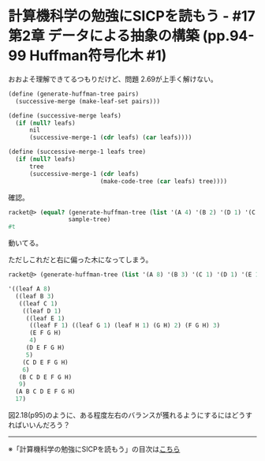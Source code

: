 計算機科学の勉強にSICPを読もう - #17 第2章 データによる抽象の構築 (pp.94-99 Huffman符号化木 #1)
======================================

おおよそ理解できてるつもりだけど、問題 2.69が上手く解けない。

```scheme
(define (generate-huffman-tree pairs)
  (successive-merge (make-leaf-set pairs)))

(define (successive-merge leafs)
  (if (null? leafs)
	  nil
	  (successive-merge-1 (cdr leafs) (car leafs))))

(define (successive-merge-1 leafs tree)
  (if (null? leafs)
	  tree
	  (successive-merge-1 (cdr leafs)
						  (make-code-tree (car leafs) tree))))
```

確認。

```scheme
racket@> (equal? (generate-huffman-tree (list '(A 4) '(B 2) '(D 1) '(C 1)))
				 sample-tree)
#t
```

動いてる。

ただしこれだと右に偏った木になってしまう。

```scheme
racket@> (generate-huffman-tree (list '(A 8) '(B 3) '(C 1) '(D 1) '(E 1) '(F 1) '(G 1) '(H 1)))

'((leaf A 8)
  ((leaf B 3)
   ((leaf C 1)
    ((leaf D 1)
     ((leaf E 1)
      ((leaf F 1) ((leaf G 1) (leaf H 1) (G H) 2) (F G H) 3)
      (E F G H)
      4)
     (D E F G H)
     5)
    (C D E F G H)
    6)
   (B C D E F G H)
   9)
  (A B C D E F G H)
  17)
```

図2.18(p95)のように、ある程度左右のバランスが獲れるようにするにはどうすればいいんだろう？



--------------------------------

※「計算機科学の勉強にSICPを読もう」の目次は[こちら](/entry/sicp/index.md)


